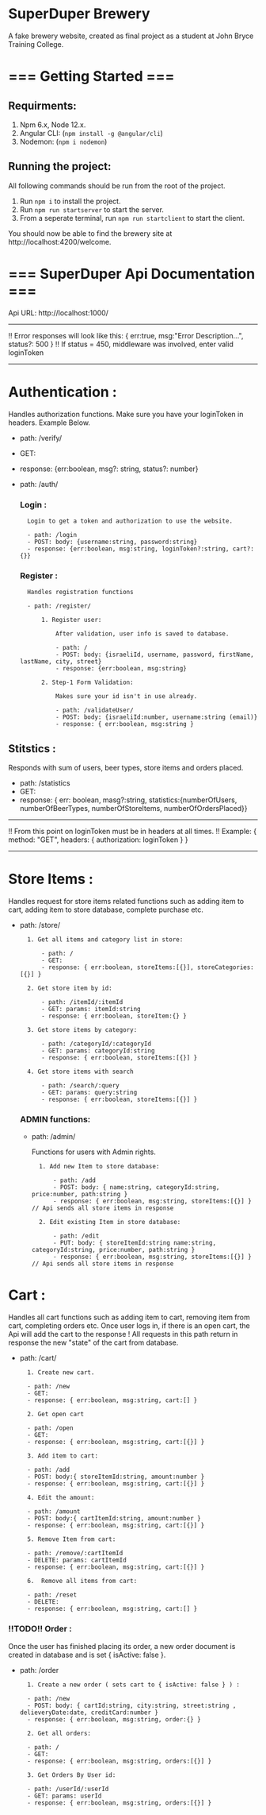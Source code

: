 # SuperDuper Brewery

A fake brewery website, created as final project as a student
at John Bryce Training College.

# === Getting Started ===
## Requirments:
1. Npm 6.x, Node 12.x.
2. Angular CLI: (`npm install -g @angular/cli`)
3. Nodemon: (`npm i nodemon`)

## Running the project:
All following commands should be run from the root of the project. 
1. Run `npm i` to install the project.
2. Run `npm run startserver` to start the server.
3. From a seperate terminal, run `npm run startclient` to start the client.

You should now be able to find the brewery site at http://localhost:4200/welcome.

# === SuperDuper Api Documentation ===

Api URL: http://localhost:1000/

------------------------------------------------------------------------

!! Error responses will look like this: { err:true, msg:"Error Description...", status?: 500 }
!! If status = 450, middleware was involved, enter valid loginToken

------------------------------------------------------------------------

# Authentication :

Handles authorization functions.
Make sure you have your loginToken in headers.
Example Below.

- path: /verify/
- GET:
- response: {err:boolean, msg?: string, status?: number}

- path: /auth/

    ### Login :
        
        Login to get a token and authorization to use the website.

        - path: /login
        - POST: body: {username:string, password:string} 
        - response: {err:boolean, msg:string, loginToken?:string, cart?:{}}

    ### Register :

        Handles registration functions

        - path: /register/

            1. Register user:

                After validation, user info is saved to database.

                - path: / 
                - POST: body: {israeliId, username, password, firstName, lastName, city, street}
                - response: {err:boolean, msg:string}

            2. Step-1 Form Validation:
            
                Makes sure your id isn't in use already.

                - path: /validateUser/
                - POST: body: {israeliId:number, username:string (email)}
                - response: { err:boolean, msg:string }


## Stitstics : 

Responds with sum of users, beer types, store items and orders placed.

- path: /statistics
- GET:
- response: { err: boolean, masg?:string, statistics:{numberOfUsers, numberOfBeerTypes, numberOfStoreItems, numberOfOrdersPlaced}}


------------------------------------------------------------------------

!! From this point on loginToken must be in headers at all times.
!! Example: { method: "GET", headers: { authorization: loginToken } }

------------------------------------------------------------------------

# Store Items :

Handles request for store items related functions such as adding item to cart, adding item to store database, complete purchase etc.

- path: /store/ 

        1. Get all items and category list in store:

            - path: /
            - GET: 
            - response: { err:boolean, storeItems:[{}], storeCategories:[{}] }

        2. Get store item by id:

            - path: /itemId/:itemId
            - GET: params: itemId:string
            - response: { err:boolean, storeItem:{} }

        3. Get store items by category:

            - path: /categoryId/:categoryId
            - GET: params: categoryId:string
            - response: { err:boolean, storeItems:[{}] }

        4. Get store items with search

            - path: /search/:query
            - GET: params: query:string
            - response: { err:boolean, storeItems:[{}] }

    ### ADMIN functions:

	- path: /admin/

        Functions for users with Admin rights.

            1. Add new Item to store database:

                - path: /add
                - POST: body: { name:string, categoryId:string, price:number, path:string }
                - response: { err:boolean, msg:string, storeItems:[{}] } // Api sends all store items in response

            2. Edit existing Item in store database:

                - path: /edit
                - PUT: body: { storeItemId:string name:string, categoryId:string, price:number, path:string }
                - response: { err:boolean, msg:string, storeItems:[{}] } // Api sends all store items in response


# Cart :

Handles all cart functions such as adding item to cart, removing item from cart, completing orders etc.
Once user logs in, if there is an open cart, the Api will add the cart to the response
! All requests in this path return in response the new "state" of the cart from database.


- path: /cart/

		1. Create new cart.

		- path: /new
		- GET:
		- response: { err:boolean, msg:string, cart:[] }

		2. Get open cart

		- path: /open
		- GET:
		- response: { err:boolean, msg:string, cart:[{}] }

		3. Add item to cart:

		- path: /add
		- POST: body:{ storeItemId:string, amount:number }
		- response: { err:boolean, msg:string, cart:[{}] }

		4. Edit the amount:

		- path: /amount
		- POST: body:{ cartItemId:string, amount:number }
		- response: { err:boolean, msg:string, cart:[{}] }

		5. Remove Item from cart:

		- path: /remove/:cartItemId
		- DELETE: params: cartItemId
		- response: { err:boolean, msg:string, cart:[{}] }

		6.  Remove all items from cart:

		- path: /reset
		- DELETE: 
		- response: { err:boolean, msg:string, cart:[] }

### !!TODO!! Order :

Once the user has finished placing its order, a new order document is created
in database and is set { isActive: false }.

- path: /order

	    1. Create a new order ( sets cart to { isActive: false } ) :

		- path: /new
		- POST: body: { cartId:string, city:string, street:string , delieveryDate:date, creditCard:number }
		- response: { err:boolean, msg:string, order:{} }

	    2. Get all orders:

		- path: /
		- GET:
		- response: { err:boolean, msg:string, orders:[{}] }

	    3. Get Orders By User id:

		- path: /userId/:userId
		- GET: params: userId
		- response: { err:boolean, msg:string, orders:[{}] }
